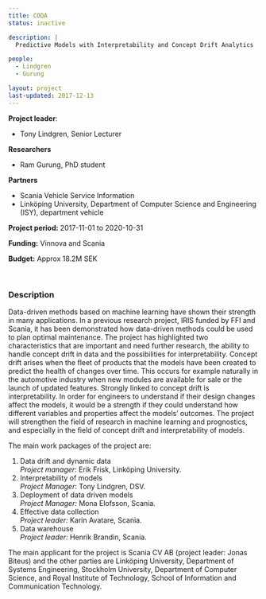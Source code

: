 ```yaml
---
title: CODA
status: inactive

description: |
  Predictive Models with Interpretability and Concept Drift Analytics

people:
  - Lindgren
  - Gurung

layout: project
last-updated: 2017-12-13
---
```


**Project leader**:
- Tony Lindgren, Senior Lecturer

**Researchers**
- Ram Gurung, PhD student

**Partners**
- Scania Vehicle Service Information
- Linköping University, Department of Computer Science and Engineering (ISY),  department vehicle

**Project period:** 2017-11-01 to 2020-10-31

**Funding:** Vinnova and Scania

**Budget:** Approx 18.2M SEK

<!-- [![EXTREMUM](http://img.youtube.com/vi/2Bp0-3XsUWk/0.jpg)](https://youtu.be/2Bp0-3XsUWk "EXTREMUM" ){:target="_blank"} -->

<br>

### Description

Data-driven methods based on machine learning have shown their strength in many applications. In a previous research project, IRIS funded by FFI and Scania, it has been demonstrated how data-driven methods could be used to plan optimal maintenance. The project has highlighted two characteristics that are important and need further research, the ability to handle concept drift in data and the possibilities for interpretability. Concept drift arises when the fleet of products that the models have been created to predict the health of changes over time. This occurs for example naturally in the automotive industry when new modules are available for sale or the launch of updated features. Strongly linked to concept drift is interpretability. In order for engineers to understand if their design changes affect the models, it would be a strength if they could understand how different variables and properties affect the models’ outcomes. The project will strengthen the field of research in machine learning and prognostics, and especially in the field of concept drift and interpretability of models.

The main work packages of the project are:

1. Data drift and dynamic data <br>
   *Project manager*: Erik Frisk, Linköping University.
2. Interpretability of models <br>
   *Project Manager*: Tony Lindgren, DSV.
3. Deployment of data driven models <br>
   *Project Manager:* Mona Elofsson, Scania.
4. Effective data collection <br>
   *Project leader:* Karin Avatare, Scania.
5. Data warehouse <br>
   *Project leader:* Henrik Brandin, Scania.

The main applicant for the project is Scania CV AB (project leader: Jonas Biteus) and the other parties are Linköping University, Department of Systems Engineering, Stockholm University, Department of Computer Science, and Royal Institute of Technology, School of Information and Communication Technology.